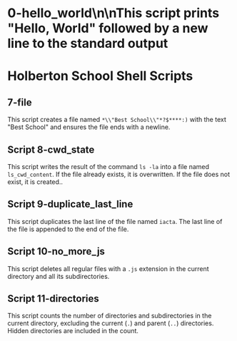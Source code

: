 # 0-hello_world\n\nThis script prints "Hello, World" followed by a new line to the standard output
# Holberton School Shell Scripts

## 7-file

This script creates a file named `*\\"Best School\\"*?$****:)` with the text "Best School" and ensures the file ends with a newline.
## Script 8-cwd_state

This script writes the result of the command `ls -la` into a file named `ls_cwd_content`. If the file already exists, it is overwritten. If the file does not exist, it is created..

## Script 9-duplicate_last_line

This script duplicates the last line of the file named `iacta`. The last line of the file is appended to the end of the file.

## Script 10-no_more_js

This script deletes all regular files with a `.js` extension in the current directory and all its subdirectories.

## Script 11-directories

This script counts the number of directories and subdirectories in the current directory, excluding the current (`.`) and parent (`..`) directories. Hidden directories are included in the count.


